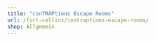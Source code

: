 ```yaml
---
title: "conTRAPtions Escape Rooms"
url: /fort-collins/contraptions-escape-rooms/
shop: Allgemein
---
```

